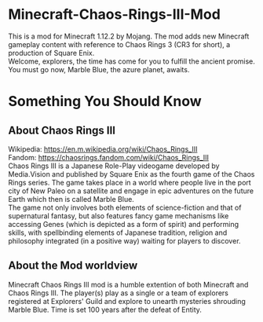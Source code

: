 # Minecraft-Chaos-Rings-III-Mod  
This is a mod for Minecraft 1.12.2 by Mojang. The mod adds new Minecraft gameplay content with reference to Chaos Rings 3 (CR3 for short), a production of Square Enix.  
Welcome, explorers, the time has come for you to fulfill the ancient promise. You must go now, Marble Blue, the azure planet, awaits.
# Something You Should Know
## About Chaos Rings III
Wikipedia: https://en.m.wikipedia.org/wiki/Chaos_Rings_III  
Fandom: https://chaosrings.fandom.com/wiki/Chaos_Rings_III  
Chaos Rings III is a Japanese Role-Play videogame developed by Media.Vision and published by Square Enix as the fourth game of the Chaos Rings series. The game takes place in a world where people live in the port city of New Paleo on a satellite and engage in epic adventures on the future Earth which then is called Marble Blue.   
The game not only involves both elements of science-fiction and that of supernatural fantasy, but also features fancy game mechanisms like accessing Genes (which is depicted as a form of spirit) and performing skills, with spellbinding elements of Japanese tradition, religion and philosophy integrated (in a positive way) waiting for players to discover.
## About the Mod worldview
Minecraft Chaos Rings III mod is a humble extention of both Minecraft and Chaos Rings III. The player(s) play as a single or a team of explorers registered at Explorers' Guild and explore to unearth mysteries shrouding Marble Blue. Time is set 100 years after the defeat of Entity.
